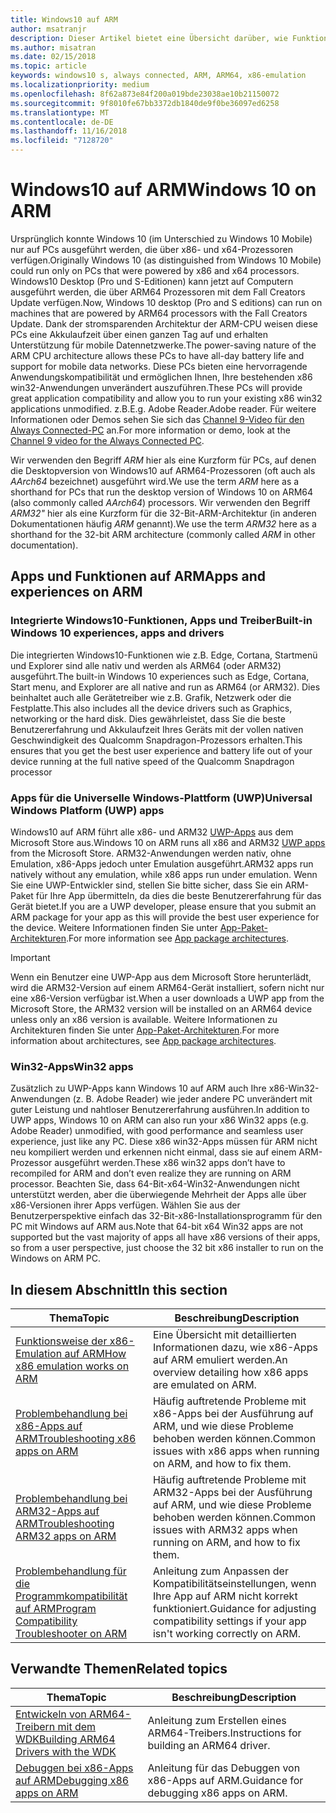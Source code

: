 ```yaml
---
title: Windows10 auf ARM
author: msatranjr
description: Dieser Artikel bietet eine Übersicht darüber, wie Funktionen und Apps auf ARM ausgeführt werden, welche Einschränkungen bestehen und wo Sie weitere Informationen erhalten können.
ms.author: misatran
ms.date: 02/15/2018
ms.topic: article
keywords: windows10 s, always connected, ARM, ARM64, x86-emulation
ms.localizationpriority: medium
ms.openlocfilehash: 8f62a873e84f200a019bde23038ae10b21150072
ms.sourcegitcommit: 9f8010fe67bb3372db1840de9f0be36097ed6258
ms.translationtype: MT
ms.contentlocale: de-DE
ms.lasthandoff: 11/16/2018
ms.locfileid: "7128720"
---
```

# <a name="windows-10-on-arm"></a><span data-ttu-id="b1efb-104">Windows10 auf ARM</span><span class="sxs-lookup"><span data-stu-id="b1efb-104">Windows 10 on ARM</span></span>
<span data-ttu-id="b1efb-105">Ursprünglich konnte Windows 10 (im Unterschied zu Windows 10 Mobile) nur auf PCs ausgeführt werden, die über x86- und x64-Prozessoren verfügen.</span><span class="sxs-lookup"><span data-stu-id="b1efb-105">Originally Windows 10 (as distinguished from Windows 10 Mobile) could run only on PCs that were powered by x86 and x64 processors.</span></span> <span data-ttu-id="b1efb-106">Windows10 Desktop (Pro und S-Editionen) kann jetzt auf Computern ausgeführt werden, die über ARM64 Prozessoren mit dem Fall Creators Update verfügen.</span><span class="sxs-lookup"><span data-stu-id="b1efb-106">Now, Windows 10 desktop (Pro and S editions) can run on machines that are powered by ARM64 processors with the Fall Creators Update.</span></span> <span data-ttu-id="b1efb-107">Dank der stromsparenden Architektur der ARM-CPU weisen diese PCs eine Akkulaufzeit über einen ganzen Tag auf und erhalten Unterstützung für mobile Datennetzwerke.</span><span class="sxs-lookup"><span data-stu-id="b1efb-107">The power-saving nature of the ARM CPU architecture allows these PCs to have all-day battery life and support for mobile data networks.</span></span> <span data-ttu-id="b1efb-108">Diese PCs bieten eine hervorragende Anwendungskompatibilität und ermöglichen Ihnen, Ihre bestehenden x86 win32-Anwendungen unverändert auszuführen.</span><span class="sxs-lookup"><span data-stu-id="b1efb-108">These PCs will provide great application compatibility and allow you to run your existing x86 win32 applications unmodified.</span></span> <span data-ttu-id="b1efb-109">z.B.</span><span class="sxs-lookup"><span data-stu-id="b1efb-109">E.g.</span></span> <span data-ttu-id="b1efb-110">Adobe Reader.</span><span class="sxs-lookup"><span data-stu-id="b1efb-110">Adobe reader.</span></span> <span data-ttu-id="b1efb-111">Für weitere Informationen oder Demos sehen Sie sich das [Channel 9-Video für den Always Connected-PC](https://channel9.msdn.com/Events/Build/2017/P4171) an.</span><span class="sxs-lookup"><span data-stu-id="b1efb-111">For more information or demo, look at the [Channel 9 video for the Always Connected PC](https://channel9.msdn.com/Events/Build/2017/P4171).</span></span> 

<span data-ttu-id="b1efb-112">Wir verwenden den Begriff *ARM* hier als eine Kurzform für PCs, auf denen die Desktopversion von Windows10 auf ARM64-Prozessoren (oft auch als *AArch64* bezeichnet) ausgeführt wird.</span><span class="sxs-lookup"><span data-stu-id="b1efb-112">We use the term *ARM* here as a shorthand for PCs that run the desktop version of Windows 10 on ARM64 (also commonly called *AArch64*) processors.</span></span>  <span data-ttu-id="b1efb-113">Wir verwenden den Begriff *ARM32"* hier als eine Kurzform für die 32-Bit-ARM-Architektur (in anderen Dokumentationen häufig *ARM* genannt).</span><span class="sxs-lookup"><span data-stu-id="b1efb-113">We use the term *ARM32* here as a shorthand for the 32-bit ARM architecture (commonly called *ARM* in other documentation).</span></span>

## <a name="apps-and-experiences-on-arm"></a><span data-ttu-id="b1efb-114">Apps und Funktionen auf ARM</span><span class="sxs-lookup"><span data-stu-id="b1efb-114">Apps and experiences on ARM</span></span>

### <a name="built-in-windows-10-experiences-apps-and-drivers"></a><span data-ttu-id="b1efb-115">Integrierte Windows10-Funktionen, Apps und Treiber</span><span class="sxs-lookup"><span data-stu-id="b1efb-115">Built-in Windows 10 experiences, apps and drivers</span></span>
<span data-ttu-id="b1efb-116">Die integrierten Windows10-Funktionen wie z.B. Edge, Cortana, Startmenü und Explorer sind alle nativ und werden als ARM64 (oder ARM32) ausgeführt.</span><span class="sxs-lookup"><span data-stu-id="b1efb-116">The built-in Windows 10 experiences such as Edge, Cortana, Start menu, and Explorer are all native and run as ARM64 (or ARM32).</span></span> <span data-ttu-id="b1efb-117">Dies beinhaltet auch alle Gerätetreiber wie z.B. Grafik, Netzwerk oder die Festplatte.</span><span class="sxs-lookup"><span data-stu-id="b1efb-117">This also includes all the device drivers such as Graphics, networking or the hard disk.</span></span> <span data-ttu-id="b1efb-118">Dies gewährleistet, dass Sie die beste Benutzererfahrung und Akkulaufzeit Ihres Geräts mit der vollen nativen Geschwindigkeit des Qualcomm Snapdragon-Prozessors erhalten.</span><span class="sxs-lookup"><span data-stu-id="b1efb-118">This ensures that you get the best user experience and battery life out of your device running at the full native speed of the Qualcomm Snapdragon processor</span></span>

### <a name="universal-windows-platform-uwp-apps"></a><span data-ttu-id="b1efb-119">Apps für die Universelle Windows-Plattform (UWP)</span><span class="sxs-lookup"><span data-stu-id="b1efb-119">Universal Windows Platform (UWP) apps</span></span>
<span data-ttu-id="b1efb-120">Windows10 auf ARM führt alle x86- und ARM32 [UWP-Apps](../get-started/universal-application-platform-guide.md) aus dem Microsoft Store aus.</span><span class="sxs-lookup"><span data-stu-id="b1efb-120">Windows 10 on ARM runs all x86 and ARM32 [UWP apps](../get-started/universal-application-platform-guide.md) from the Microsoft Store.</span></span> <span data-ttu-id="b1efb-121">ARM32-Anwendungen werden nativ, ohne Emulation, x86-Apps jedoch unter Emulation ausgeführt.</span><span class="sxs-lookup"><span data-stu-id="b1efb-121">ARM32 apps run natively without any emulation, while x86 apps run under emulation.</span></span> <span data-ttu-id="b1efb-122">Wenn Sie eine UWP-Entwickler sind, stellen Sie bitte sicher, dass Sie ein ARM-Paket für Ihre App übermitteln, da dies die beste Benutzererfahrung für das Gerät bietet.</span><span class="sxs-lookup"><span data-stu-id="b1efb-122">If you are a UWP developer, please ensure that you submit an ARM package for your app as this will provide the best user experience for the device.</span></span> <span data-ttu-id="b1efb-123">Weitere Informationen finden Sie unter [App-Paket-Architekturen](../packaging/device-architecture.md).</span><span class="sxs-lookup"><span data-stu-id="b1efb-123">For more information see [App package architectures](../packaging/device-architecture.md).</span></span>

>[!IMPORTANT] 
> <span data-ttu-id="b1efb-124">Wenn ein Benutzer eine UWP-App aus dem Microsoft Store herunterlädt, wird die ARM32-Version auf einem ARM64-Gerät installiert, sofern nicht nur eine x86-Version verfügbar ist.</span><span class="sxs-lookup"><span data-stu-id="b1efb-124">When a user downloads a UWP app from the Microsoft Store, the ARM32 version will be installed on an ARM64 device unless only an x86 version is available.</span></span> <span data-ttu-id="b1efb-125">Weitere Informationen zu Architekturen finden Sie unter [App-Paket-Architekturen](../packaging/device-architecture.md).</span><span class="sxs-lookup"><span data-stu-id="b1efb-125">For more information about architectures, see [App package architectures](../packaging/device-architecture.md).</span></span>

### <a name="win32-apps"></a><span data-ttu-id="b1efb-126">Win32-Apps</span><span class="sxs-lookup"><span data-stu-id="b1efb-126">Win32 apps</span></span>
<span data-ttu-id="b1efb-127">Zusätzlich zu UWP-Apps kann Windows 10 auf ARM auch Ihre x86-Win32-Anwendungen (z. B. Adobe Reader) wie jeder andere PC unverändert mit guter Leistung und nahtloser Benutzererfahrung ausführen.</span><span class="sxs-lookup"><span data-stu-id="b1efb-127">In addition to UWP apps, Windows 10 on ARM can also run your x86 Win32 apps (e.g. Adobe Reader) unmodified, with good performance and seamless user experience, just like any PC.</span></span> <span data-ttu-id="b1efb-128">Diese x86 win32-Apps müssen für ARM nicht neu kompiliert werden und erkennen nicht einmal, dass sie auf einem ARM-Prozessor ausgeführt werden.</span><span class="sxs-lookup"><span data-stu-id="b1efb-128">These x86 win32 apps don’t have to recompiled for ARM and don’t even realize they are running on ARM processor.</span></span> <span data-ttu-id="b1efb-129">Beachten Sie, dass 64-Bit-x64-Win32-Anwendungen nicht unterstützt werden, aber die überwiegende Mehrheit der Apps alle über x86-Versionen ihrer Apps verfügen. Wählen Sie aus der Benutzerperspektive einfach das 32-Bit-x86-Installationsprogramm für den PC mit Windows auf ARM aus.</span><span class="sxs-lookup"><span data-stu-id="b1efb-129">Note that 64-bit x64 Win32 apps are not supported but the vast majority of apps all have x86 versions of their apps, so from a user perspective, just choose the 32 bit x86 installer to run on the Windows on ARM PC.</span></span>

## <a name="in-this-section"></a><span data-ttu-id="b1efb-130">In diesem Abschnitt</span><span class="sxs-lookup"><span data-stu-id="b1efb-130">In this section</span></span>
|<span data-ttu-id="b1efb-131">Thema</span><span class="sxs-lookup"><span data-stu-id="b1efb-131">Topic</span></span> | <span data-ttu-id="b1efb-132">Beschreibung</span><span class="sxs-lookup"><span data-stu-id="b1efb-132">Description</span></span> |
|-----|-----|
|[<span data-ttu-id="b1efb-133">Funktionsweise der x86-Emulation auf ARM</span><span class="sxs-lookup"><span data-stu-id="b1efb-133">How x86 emulation works on ARM</span></span>](apps-on-arm-x86-emulation.md)|<span data-ttu-id="b1efb-134">Eine Übersicht mit detaillierten Informationen dazu, wie x86-Apps auf ARM emuliert werden.</span><span class="sxs-lookup"><span data-stu-id="b1efb-134">An overview detailing how x86 apps are emulated on ARM.</span></span>|
|[<span data-ttu-id="b1efb-135">Problembehandlung bei x86-Apps auf ARM</span><span class="sxs-lookup"><span data-stu-id="b1efb-135">Troubleshooting x86 apps on ARM</span></span>](apps-on-arm-troubleshooting-x86.md)|<span data-ttu-id="b1efb-136">Häufig auftretende Probleme mit x86-Apps bei der Ausführung auf ARM, und wie diese Probleme behoben werden können.</span><span class="sxs-lookup"><span data-stu-id="b1efb-136">Common issues with x86 apps when running on ARM, and how to fix them.</span></span> |
|[<span data-ttu-id="b1efb-137">Problembehandlung bei ARM32-Apps auf ARM</span><span class="sxs-lookup"><span data-stu-id="b1efb-137">Troubleshooting ARM32 apps on ARM</span></span>](apps-on-arm-troubleshooting-arm32.md)|<span data-ttu-id="b1efb-138">Häufig auftretende Probleme mit ARM32-Apps bei der Ausführung auf ARM, und wie diese Probleme behoben werden können.</span><span class="sxs-lookup"><span data-stu-id="b1efb-138">Common issues with ARM32 apps when running on ARM, and how to fix them.</span></span> |
|[<span data-ttu-id="b1efb-139">Problembehandlung für die Programmkompatibilität auf ARM</span><span class="sxs-lookup"><span data-stu-id="b1efb-139">Program Compatibility Troubleshooter on ARM</span></span>](apps-on-arm-program-compat-troubleshooter.md)|<span data-ttu-id="b1efb-140">Anleitung zum Anpassen der Kompatibilitätseinstellungen, wenn Ihre App auf ARM nicht korrekt funktioniert.</span><span class="sxs-lookup"><span data-stu-id="b1efb-140">Guidance for adjusting compatibility settings if your app isn't working correctly on ARM.</span></span> |

## <a name="related-topics"></a><span data-ttu-id="b1efb-141">Verwandte Themen</span><span class="sxs-lookup"><span data-stu-id="b1efb-141">Related topics</span></span>
|<span data-ttu-id="b1efb-142">Thema</span><span class="sxs-lookup"><span data-stu-id="b1efb-142">Topic</span></span> | <span data-ttu-id="b1efb-143">Beschreibung</span><span class="sxs-lookup"><span data-stu-id="b1efb-143">Description</span></span> |
|-----|-----|
|[<span data-ttu-id="b1efb-144">Entwickeln von ARM64-Treibern mit dem WDK</span><span class="sxs-lookup"><span data-stu-id="b1efb-144">Building ARM64 Drivers with the WDK</span></span>](https://docs.microsoft.com/en-us/windows-hardware/drivers/develop/building-arm64-drivers)|<span data-ttu-id="b1efb-145">Anleitung zum Erstellen eines ARM64-Treibers.</span><span class="sxs-lookup"><span data-stu-id="b1efb-145">Instructions for building an ARM64 driver.</span></span> |
| [<span data-ttu-id="b1efb-146">Debuggen bei x86-Apps auf ARM</span><span class="sxs-lookup"><span data-stu-id="b1efb-146">Debugging x86 apps on ARM</span></span>](https://docs.microsoft.com/en-us/windows-hardware/drivers/debugger/debugging-arm64) | <span data-ttu-id="b1efb-147">Anleitung für das Debuggen von x86-Apps auf ARM.</span><span class="sxs-lookup"><span data-stu-id="b1efb-147">Guidance for debugging x86 apps on ARM.</span></span> |
